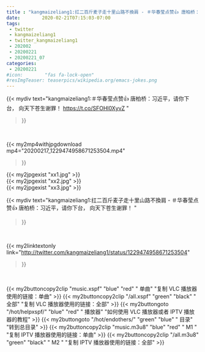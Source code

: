 ```yaml
---
title : "kangmaizeliang1:扛二百斤麦子走十里山路不換肩 - ＃华春莹点赞👍 唐柏桥：习近平，请你下台， 向天下苍生谢罪！ "
date:        2020-02-21T07:15:03-07:00
tags:
 - twitter
 - kangmaizeliang1
 - twitter_kangmaizeliang1
 - 202002
 - 20200221
 - 20200221_07
categories:
 - 20200221
#icon:        "fas fa-lock-open"
#resImgTeaser: teaserpics/wikipedia.org/emacs-jokes.png
---
```


{{< mydiv text="kangmaizeliang1:＃华春莹点赞👍 唐柏桥：习近平，请你下台， 向天下苍生谢罪！ https://t.co/SFOHl0XyvZ "
>}}
<br>


{{< my2mp4withjpgdownload mp4="20200217_1229474958671253504.mp4"
>}}

{{< my2jpgexist "xx1.jpg" >}}<br>
{{< my2jpgexist "xx2.jpg" >}}<br>
{{< my2jpgexist "xx3.jpg" >}}<br>



{{< mydiv text="kangmaizeliang1:扛二百斤麦子走十里山路不換肩 - ＃华春莹点赞👍 唐柏桥：习近平，请你下台， 向天下苍生谢罪！ "
>}}
<br>

{{< my2linktextonly link="http://twitter.com/kangmaizeliang1/status/1229474958671253504"
>}}


<br>

{{< my2buttoncopy2clip "music.xspf"        "blue"   "red"    " 单曲"  "复制 VLC 播放器使用的链接：单曲" >}} {{< my2buttoncopy2clip "/all.xspf"         "green"  "black"  " 全部"  "复制 VLC 播放器使用的链接：全部" >}} {{< my2buttongoto      "/hot/helpxspf/"    "blue"   "red"    " 播放器" "如何使用 VLC 播放器或者 IPTV 播放器的教程" >}} {{< my2buttongoto      "/hot/endothers/"   "green"  "blue"   " 目录"   "转到总目录" >}} {{< my2buttoncopy2clip "music.m3u8"        "blue"   "red"    " M1 "    "复制 IPTV 播放器使用的链接：单曲" >}} {{< my2buttoncopy2clip "/all.m3u8"         "green"  "black"  " M2 "    "复制 IPTV 播放器使用的链接：全部" >}} 
